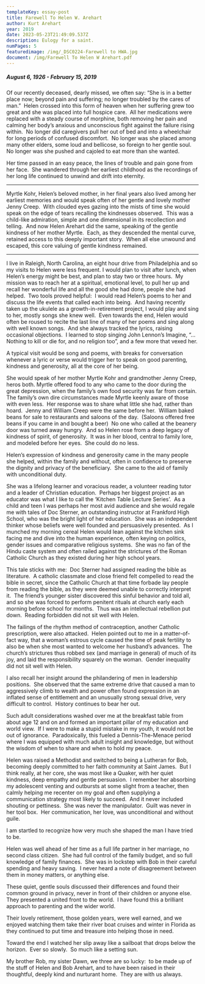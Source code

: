 ```yaml
---
templateKey: essay-post
title: Farewell To Helen W. Arehart
author: Kurt Arehart
year: 2019
date: 2023-05-23T21:49:09.537Z
description: Eulogy for a saint.
numPages: 5
featuredimage: /img/_DSC0224-Farewell to HWA.jpg
document: /img/Farewell To Helen W Arehart.pdf
---
```

##### August 6, 1926 - February 15, 2019

Of our recently deceased, dearly missed, we often say: “She is in a better place now; beyond pain and suffering; no longer troubled by the cares of man.”  Helen crossed into this form of heaven when her suffering grew too great and she was placed into full hospice care.  All her medications were replaced with a steady course of morphine, both removing her pain and calming her body’s anxious and unconscious fight against the failure rising within.  No longer did caregivers pull her out of bed and into a wheelchair for long periods of confused discomfort.  No longer was she placed among many other elders, some loud and bellicose, so foreign to her gentle soul.  No longer was she pushed and cajoled to eat more than she wanted.



Her time passed in an easy peace, the lines of trouble and pain gone from her face.  She wandered through her earliest childhood as the recordings of her long life continued to unwind and drift into eternity.

------------------------

Myrtle Kohr, Helen’s beloved mother, in her final years also lived among her earliest memories and would speak often of her gentle and lovely mother Jenny Creep.  With clouded eyes gazing into the mists of time she would speak on the edge of tears recalling the kindnesses observed.  This was a child-like admiration, simple and one dimensional in its recollection and telling.  And now Helen Arehart did the same, speaking of the gentle kindness of her mother Myrtle.  Each, as they descended the mental curve, retained access to this deeply important story.  When all else unwound and escaped, this core valuing of gentle kindness remained.

-----------------------

I live in Raleigh, North Carolina, an eight hour drive from Philadelphia and so my visits to Helen were less frequent. I would plan to visit after lunch, when Helen’s energy might be best, and plan to stay two or three hours.  My mission was to reach her at a spiritual, emotional level, to pull her up and recall her wonderful life and all the good she had done, people she had helped.  Two tools proved helpful:  I would read Helen’s poems to her and discuss the life events that called each into being.  And having recently taken up the ukulele as a growth-in-retirement project, I would play and sing to her, mostly songs she knew well.  Even towards the end, Helen would often be roused to recite the last line of many of her poems and sing along with well known songs.  And she always tracked the lyrics, raising occasional objections.  I learned to stop singing John Lennon’s Imagine, “… Nothing to kill or die for, and no religion too”, and a few more that vexed her.



A typical visit would be song and poems, with breaks for conversation whenever a lyric or verse would trigger her to speak on good parenting, kindness and generosity, all at the core of her being.



She would speak of her mother Myrtle Kohr and grandmother Jenny Creep, heros both. Myrtle offered food to any who came to the door during the great depression, when the family’s own food security was far from certain.  The family’s own dire circumstances made Myrtle keenly aware of those with even less.  Her response was to share what little she had, rather than hoard.  Jenny and William Creep were the same before her.  William baked beans for sale to restaurants and saloons of the day.  (Saloons offered free beans if you came in and bought a beer)  No one who called at the beanery door was turned away hungry.  And so Helen rose from a deep legacy of kindness of spirit, of generosity.  It was in her blood, central to family lore, and modeled before her eyes.  She could do no less.



Helen’s expression of kindness and generosity came in the many people she helped, within the family and without, often in confidence to preserve the dignity and privacy of the beneficiary.  She came to the aid of family with unconditional duty.  



She was a lifelong learner and voracious reader, a volunteer reading tutor and a leader of Christian education.  Perhaps her biggest project as an educator was what I like to call the ‘Kitchen Table Lecture Series’.  As a child and teen I was perhaps her most avid audience and she would regale me with tales of Doc Sterner, an outstanding instructor at Frankford High School, who was the bright light of her education.  She was an independent thinker whose beliefs were well founded and persuasively presented.  As I munched my morning cereal Helen would lean against the kitchen sink facing me and dive into the human experience, often keying on politics, gender issues and comparative religious systems.  She was no fan of the Hindu caste system and often railed against the strictures of the Roman Catholic Church as they existed during her high school years.  



This tale sticks with me:  Doc Sterner had assigned reading the bible as literature.  A catholic classmate and close friend felt compelled to read the bible in secret, since the Catholic Church at that time forbade lay people from reading the bible, as they were deemed unable to correctly interpret it.  The friend’s younger sister discovered this sinful behavior and told all, and so she was forced to perform penitent rituals at church early each morning before school for months.  Thus was an intellectual rebellion put down.  Reading forbidden did not sit well with Helen.



The failings of the rhythm method of contraception, another Catholic prescription, were also attacked.  Helen pointed out to me in a matter-of-fact way, that a woman’s estrous cycle caused the time of peak fertility to also be when she most wanted to welcome her husband’s advances.  The church’s strictures thus robbed sex (and marriage in general) of much of its joy, and laid the responsibility squarely on the woman.  Gender inequality did not sit well with Helen.



I also recall her insight around the philandering of men in leadership positions.  She observed that the same extreme drive that caused a man to aggressively climb to wealth and power often found expression in an inflated sense of entitlement and an unusually strong sexual drive, very difficult to control.  History continues to bear her out.



Such adult considerations washed over me at the breakfast table from about age 12 and on and formed an important pillar of my education and world view.  If I were to make a stupid mistake in my youth, it would not be out of ignorance.  Paradoxically, this fueled a Dennis-The-Menace period where I was equipped with much adult insight and knowledge, but without the wisdom of when to share and when to hold my peace.



Helen was raised a Methodist and switched to being a Lutheran for Bob, becoming deeply committed to her faith community at Saint James.  But I think really, at her core, she was most like a Quaker, with her quiet kindness, deep empathy and gentle persuasion.  I remember her absorbing my adolescent venting and outbursts at some slight from a teacher, then calmly helping me recenter on my goal and often supplying a communication strategy most likely to succeed.  And it never included shouting or pettiness.  She was never the manipulator.  Guilt was never in her tool box.  Her communication, her love, was unconditional and without guile.



I am startled to recognize how very much she shaped the man I have tried to be.



Helen was well ahead of her time as a full life partner in her marriage, no second class citizen.  She had full control of the family budget, and so full knowledge of family finances.  She was in lockstep with Bob in their careful spending and heavy saving.  I never heard a note of disagreement between them in money matters, or anything else.



These quiet, gentle souls discussed their differences and found their common ground in privacy, never in front of their children or anyone else.  They presented a united front to the world.  I have found this a brilliant approach to parenting and the wider world.



Their lovely retirement, those golden years, were well earned, and we enjoyed watching them take their river boat cruises and winter in Florida as they continued to put time and treasure into helping those in need.



Toward the end I watched her slip away like a sailboat that drops below the horizon.  Ever so slowly.  So much like a setting sun.



My brother Rob, my sister Dawn, we three are so lucky:  to be made up of the stuff of Helen and Bob Arehart, and to have been raised in their thoughtful, deeply kind and nurturant home.  They are with us always.
